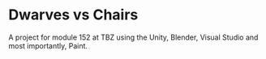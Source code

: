 # Dwarves vs Chairs
A project for module 152 at TBZ using the Unity, Blender, Visual Studio and most importantly, Paint.
